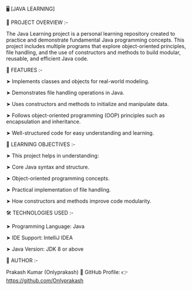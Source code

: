 🖥️ [JAVA LEARNING]

📘 PROJECT OVERVIEW :-

The Java Learning project is a personal learning repository created to practice and demonstrate fundamental Java programming concepts.
This project includes multiple programs that explore object-oriented principles, file handling, and the use of constructors and methods to build modular, reusable, and efficient Java code.

🚀 FEATURES :-

➤ Implements classes and objects for real-world modeling.

➤ Demonstrates file handling operations in Java.

➤ Uses constructors and methods to initialize and manipulate data.

➤ Follows object-oriented programming (OOP) principles such as encapsulation and inheritance.

➤ Well-structured code for easy understanding and learning.

🧠 LEARNING OBJECTIVES :-

➤ This project helps in understanding:

➤ Core Java syntax and structure.

➤ Object-oriented programming concepts.

➤ Practical implementation of file handling.

➤ How constructors and methods improve code modularity.

🛠️ TECHNOLOGIES USED :-

➤ Programming Language: Java

➤ IDE Support: IntelliJ IDEA

➤ Java Version: JDK 8 or above

👤 AUTHOR :-

Prakash Kumar (Onlyprakash)
📎 GitHub Profile:
👉 https://github.com/Onlyprakash
